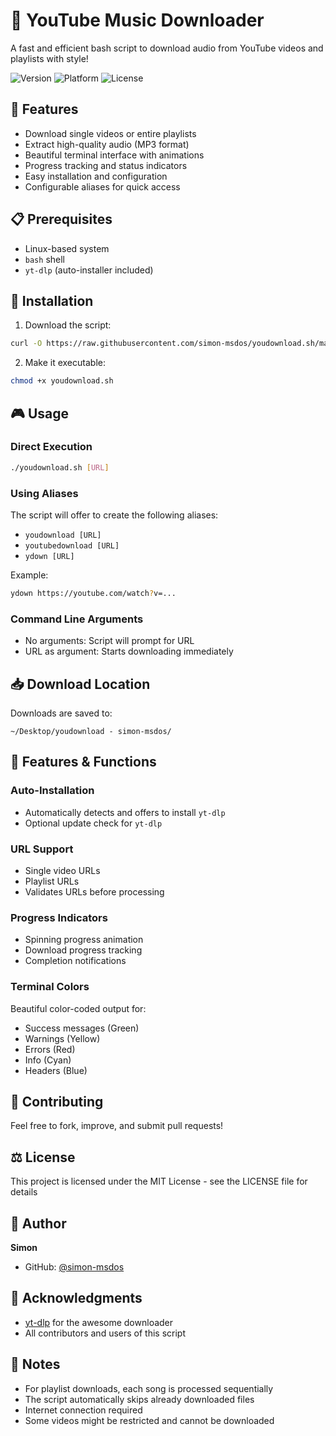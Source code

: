 # 🎵 YouTube Music Downloader

A fast and efficient bash script to download audio from YouTube videos and playlists with style!

![Version](https://img.shields.io/badge/version-1.0-blue)
![Platform](https://img.shields.io/badge/platform-Linux-lightgrey)
![License](https://img.shields.io/badge/license-MIT-green)

## 🚀 Features

- Download single videos or entire playlists
- Extract high-quality audio (MP3 format)
- Beautiful terminal interface with animations
- Progress tracking and status indicators
- Easy installation and configuration
- Configurable aliases for quick access

## 📋 Prerequisites

- Linux-based system
- `bash` shell
- `yt-dlp` (auto-installer included)

## 🔧 Installation

1. Download the script:
```bash
curl -O https://raw.githubusercontent.com/simon-msdos/youdownload.sh/main/youdownload.sh
```

2. Make it executable:
```bash
chmod +x youdownload.sh
```

## 🎮 Usage

### Direct Execution
```bash
./youdownload.sh [URL]
```

### Using Aliases
The script will offer to create the following aliases:
- `youdownload [URL]`
- `youtubedownload [URL]`
- `ydown [URL]`

Example:
```bash
ydown https://youtube.com/watch?v=...
```

### Command Line Arguments
- No arguments: Script will prompt for URL
- URL as argument: Starts downloading immediately

## 📥 Download Location
Downloads are saved to:
```
~/Desktop/youdownload - simon-msdos/
```

## 🎨 Features & Functions

### Auto-Installation
- Automatically detects and offers to install `yt-dlp`
- Optional update check for `yt-dlp`

### URL Support
- Single video URLs
- Playlist URLs
- Validates URLs before processing

### Progress Indicators
- Spinning progress animation
- Download progress tracking
- Completion notifications

### Terminal Colors
Beautiful color-coded output for:
- Success messages (Green)
- Warnings (Yellow)
- Errors (Red)
- Info (Cyan)
- Headers (Blue)

## 🤝 Contributing

Feel free to fork, improve, and submit pull requests!

## ⚖️ License

This project is licensed under the MIT License - see the LICENSE file for details

## 👤 Author

**Simon**
- GitHub: [@simon-msdos](https://github.com/simon-msdos)

## 🙏 Acknowledgments

- [yt-dlp](https://github.com/yt-dlp/yt-dlp) for the awesome downloader
- All contributors and users of this script

## 📝 Notes

- For playlist downloads, each song is processed sequentially
- The script automatically skips already downloaded files
- Internet connection required
- Some videos might be restricted and cannot be downloaded